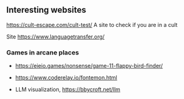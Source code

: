 ## Interesting websites

https://cult-escape.com/cult-test/
A site to check if you are in a cult

Site https://www.languagetransfer.org/

### Games in arcane places

- https://eieio.games/nonsense/game-11-flappy-bird-finder/
- https://www.coderelay.io/fontemon.html


- LLM visualization, https://bbycroft.net/llm